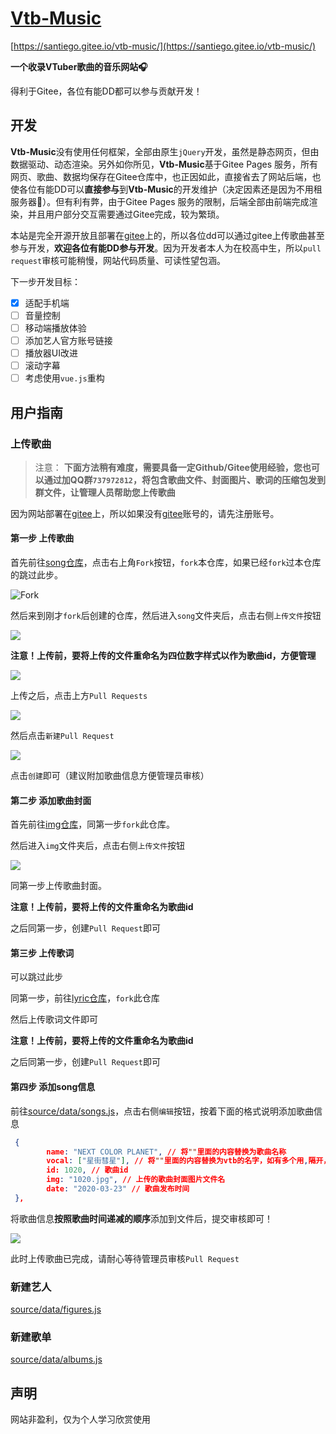 # [Vtb-Music](https://santiego.gitee.io/vtb-music/)

[https://santiego.gitee.io/vtb-music/](https://santiego.gitee.io/vtb-music/)

**一个收录VTuber歌曲的音乐网站🎧**

得利于Gitee，各位有能DD都可以参与贡献开发！

## 开发

**Vtb-Music**没有使用任何框架，全部由原生`jQuery`开发，虽然是静态网页，但由数据驱动、动态渲染。另外如你所见，**Vtb-Music**基于Gitee Pages 服务，所有网页、歌曲、数据均保存在Gitee仓库中，也正因如此，直接省去了网站后端，也使各位有能DD可以**直接参与**到**Vtb-Music**的开发维护（决定因素还是因为不用租服务器🤣）。但有利有弊，由于Gitee Pages 服务的限制，后端全部由前端完成渲染，并且用户部分交互需要通过Gitee完成，较为繁琐。

本站是完全开源开放且部署在[gitee](https://gitee.com/)上的，所以各位dd可以通过gitee上传歌曲甚至参与开发，**欢迎各位有能DD参与开发**。因为开发者本人为在校高中生，所以`pull request`审核可能稍慢，网站代码质量、可读性望包涵。

下一步开发目标：

- [x] 适配手机端
- [ ] 音量控制
- [ ] 移动端播放体验
- [ ] 添加艺人官方账号链接
- [ ] 播放器UI改进
- [ ] 滚动字幕
- [ ] 考虑使用`vue.js`重构

## 用户指南

### 上传歌曲


>  注意： **下面方法稍有难度，需要具备一定Github/Gitee使用经验，您也可以通过加QQ群`737972812`，将包含歌曲文件、封面图片、歌词的压缩包发到群文件，让管理人员帮助您上传歌曲**


因为网站部署在[gitee](https://gitee.com/)上，所以如果没有[gitee](https://gitee.com/)账号的，请先注册账号。

#### 第一步 上传歌曲

首先前往[song仓库](https://gitee.com/santiego/vtb-music-source-song)，点击右上角`Fork`按钮，`fork`本仓库，如果已经`fork`过本仓库的跳过此步。

![Fork](https://images.gitee.com/uploads/images/2020/0329/113110_9bb3ddfb_1303165.png)

然后来到刚才`fork`后创建的仓库，然后进入`song`文件夹后，点击右侧`上传文件`按钮

![](https://images.gitee.com/uploads/images/2020/0329/113110_3327cf46_1303165.png)

**注意！上传前，要将上传的文件重命名为四位数字样式以作为歌曲id，方便管理**

![](https://images.gitee.com/uploads/images/2020/0329/113110_a68c9f01_1303165.png)

上传之后，点击上方`Pull Requests`

![](https://images.gitee.com/uploads/images/2020/0329/113110_4f72a9df_1303165.png)

然后点击`新建Pull Request`

![](https://images.gitee.com/uploads/images/2020/0329/113110_9219d7f9_1303165.png)

点击`创建`即可（建议附加歌曲信息方便管理员审核）

#### 第二步 添加歌曲封面

首先前往[img仓库](https://gitee.com/santiego/vtb-music-source-img)，同第一步`fork`此仓库。

然后进入`img`文件夹后，点击右侧`上传文件`按钮

![](https://images.gitee.com/uploads/images/2020/0329/113110_3327cf46_1303165.png)

同第一步上传歌曲封面。

**注意！上传前，要将上传的文件重命名为歌曲id**

之后同第一步，创建`Pull Request`即可

#### 第三步 上传歌词

可以跳过此步

同第一步，前往[lyric仓库](https://gitee.com/santiego/vtb-music-source-lyric)，`fork`此仓库

然后上传歌词文件即可

**注意！上传前，要将上传的文件重命名为歌曲id**

之后同第一步，创建`Pull Request`即可

#### 第四步 添加song信息

前往[source/data/songs.js](https://gitee.com/santiego/vtb-music/blob/master/source/data/songs.js)，点击右侧`编辑`按钮，按着下面的格式说明添加歌曲信息

```json
 {
		name: "NEXT COLOR PLANET", // 将""里面的内容替换为歌曲名称
		vocal: ["星街彗星"], // 将""里面的内容替换为vtb的名字，如有多个用,隔开，如vocal:["夏色祭","律可"]
		id: 1020, // 歌曲id
		img: "1020.jpg", // 上传的歌曲封面图片文件名
		date: "2020-03-23" // 歌曲发布时间
 },
```

将歌曲信息**按照歌曲时间递减的顺序**添加到文件后，提交审核即可！

![](https://images.gitee.com/uploads/images/2020/0329/113110_8fee4ce7_1303165.png)

此时上传歌曲已完成，请耐心等待管理员审核`Pull Request`

### 新建艺人

[source/data/figures.js](https://gitee.com/santiego/vtb-music/blob/master/source/data/figures.js)

### 新建歌单

[source/data/albums.js](https://gitee.com/santiego/vtb-music/blob/master/source/data/albums.js)

## 声明

网站非盈利，仅为个人学习欣赏使用


